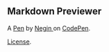 Markdown Previewer
------------------


A [Pen](https://codepen.io/Neallaz/pen/VwVeoxL) by [Negin ](https://codepen.io/Neallaz) on [CodePen](https://codepen.io).

[License](https://codepen.io/license/pen/VwVeoxL).